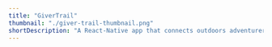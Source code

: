 ```yaml
---
title: "GiverTrail"
thumbnail: "./giver-trail-thumbnail.png"
shortDescription: "A React-Native app that connects outdoors adventurers with causes they care about."
---
```

